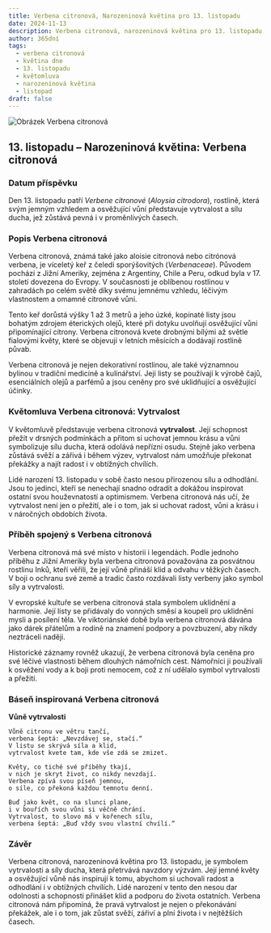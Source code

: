 ```yaml
---
title: Verbena citronová, Narozeninová květina pro 13. listopadu
date: 2024-11-13
description: Verbena citronová, narozeninová květina pro 13. listopadu, je symbolem Vytrvalost. Objevte její jedinečný význam, fascinující příběhy a poezii, která oslavuje její krásu.
author: 365dní
tags:
  - verbena citronová
  - květina dne
  - 13. listopadu
  - květomluva
  - narozeninová květina
  - listopad
draft: false
---
```


![Obrázek Verbena citronová](https://cdn.pixabay.com/photo/2013/01/08/01/25/lemon-verbena-74349_1280.jpg#center)


## 13. listopadu – Narozeninová květina: Verbena citronová

### Datum příspěvku

Den 13. listopadu patří _Verbene citronové_ (_Aloysia citrodora_), rostlině, která svým jemným vzhledem a osvěžující vůní představuje vytrvalost a sílu ducha, jež zůstává pevná i v proměnlivých časech.

### Popis Verbena citronová

Verbena citronová, známá také jako aloisie citronová nebo citrónová verbena, je víceletý keř z čeledi sporýšovitých (_Verbenaceae_). Původem pochází z Jižní Ameriky, zejména z Argentiny, Chile a Peru, odkud byla v 17. století dovezena do Evropy. V současnosti je oblíbenou rostlinou v zahradách po celém světě díky svému jemnému vzhledu, léčivým vlastnostem a omamné citronové vůni.

Tento keř dorůstá výšky 1 až 3 metrů a jeho úzké, kopinaté listy jsou bohatým zdrojem éterických olejů, které při dotyku uvolňují osvěžující vůni připomínající citrony. Verbena citronová kvete drobnými bílými až světle fialovými květy, které se objevují v letních měsících a dodávají rostlině půvab.

Verbena citronová je nejen dekorativní rostlinou, ale také významnou bylinou v tradiční medicíně a kulinářství. Její listy se používají k výrobě čajů, esenciálních olejů a parfémů a jsou ceněny pro své uklidňující a osvěžující účinky.

### Květomluva Verbena citronová: Vytrvalost

V květomluvě představuje verbena citronová **vytrvalost**. Její schopnost přežít v drsných podmínkách a přitom si uchovat jemnou krásu a vůni symbolizuje sílu ducha, která odolává nepřízni osudu. Stejně jako verbena zůstává svěží a zářivá i během výzev, vytrvalost nám umožňuje překonat překážky a najít radost i v obtížných chvílích.

Lidé narození 13. listopadu v sobě často nesou přirozenou sílu a odhodlání. Jsou to jedinci, kteří se nenechají snadno odradit a dokážou inspirovat ostatní svou houževnatostí a optimismem. Verbena citronová nás učí, že vytrvalost není jen o přežití, ale i o tom, jak si uchovat radost, vůni a krásu i v náročných obdobích života.

### Příběh spojený s Verbena citronová

Verbena citronová má své místo v historii i legendách. Podle jednoho příběhu z Jižní Ameriky byla verbena citronová považována za posvátnou rostlinu Inků, kteří věřili, že její vůně přináší klid a odvahu v těžkých časech. V boji o ochranu své země a tradic často rozdávali listy verbeny jako symbol síly a vytrvalosti.

V evropské kultuře se verbena citronová stala symbolem uklidnění a harmonie. Její listy se přidávaly do vonných směsí a koupelí pro uklidnění mysli a posílení těla. Ve viktoriánské době byla verbena citronová dávána jako dárek přátelům a rodině na znamení podpory a povzbuzení, aby nikdy neztráceli naději.

Historické záznamy rovněž ukazují, že verbena citronová byla ceněna pro své léčivé vlastnosti během dlouhých námořních cest. Námořníci ji používali k osvěžení vody a k boji proti nemocem, což z ní udělalo symbol vytrvalosti a přežití.

### Báseň inspirovaná Verbena citronová

**Vůně vytrvalosti**

```
Vůně citronu ve větru tančí,  
verbena šeptá: „Nevzdávej se, stačí.“  
V listu se skrývá síla a klid,  
vytrvalost kvete tam, kde vše zdá se zmizet.  

Květy, co tiché své příběhy tkají,  
v nich je skryt život, co nikdy nevzdají.  
Verbena zpívá svou píseň jemnou,  
o síle, co překoná každou temnotu denní.  

Buď jako květ, co na slunci plane,  
i v bouřích svou vůni si věčně chrání.  
Vytrvalost, to slovo má v kořenech sílu,  
verbena šeptá: „Buď vždy svou vlastní chvílí.“  
```

### Závěr

Verbena citronová, narozeninová květina pro 13. listopadu, je symbolem vytrvalosti a síly ducha, která přetrvává navzdory výzvám. Její jemné květy a osvěžující vůně nás inspirují k tomu, abychom si uchovali radost a odhodlání i v obtížných chvílích. Lidé narození v tento den nesou dar odolnosti a schopnosti přinášet klid a podporu do života ostatních. Verbena citronová nám připomíná, že pravá vytrvalost je nejen o překonávání překážek, ale i o tom, jak zůstat svěží, zářiví a plní života i v nejtěžších časech.